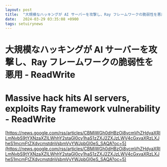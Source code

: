 ```yaml
---
layout: post
title:  "大規模なハッキングが AI サーバーを攻撃し、Ray フレームワークの脆弱性を悪用 - ReadWrite"
date:   2024-03-29 03:35:08 +0900
tags: setuirynews 
---
```


# 大規模なハッキングが AI サーバーを攻撃し、Ray フレームワークの脆弱性を悪用 - ReadWrite



# Massive hack hits AI servers, exploits Ray framework vulnerability - ReadWrite

[https://news.google.com/rss/articles/CBMiWGh0dHBzOi8vcmVhZHdyaXRlLmNvbS9tYXNzaXZlLWhhY2staGl0cy1haS1zZXJ2ZXJzLWV4cGxvaXRzLXJheS1mcmFtZXdvcmstdnVsbmVyYWJpbGl0eS_SAQA?oc=5](https://news.google.com/rss/articles/CBMiWGh0dHBzOi8vcmVhZHdyaXRlLmNvbS9tYXNzaXZlLWhhY2staGl0cy1haS1zZXJ2ZXJzLWV4cGxvaXRzLXJheS1mcmFtZXdvcmstdnVsbmVyYWJpbGl0eS_SAQA?oc=5)

